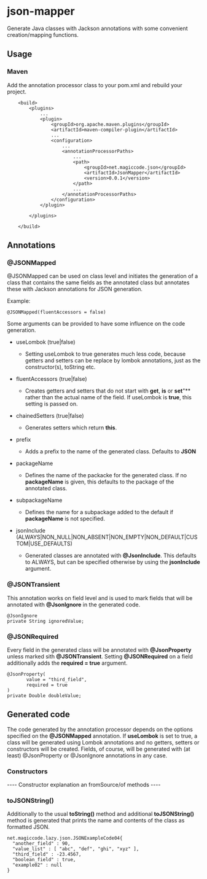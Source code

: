 # json-mapper
Generate Java classes with Jackson annotations with some convenient creation/mapping functions.

## Usage

### Maven

Add the annotation processor class to your pom.xml and rebuild your project.

```
	<build>
		<plugins>
			...
			<plugin>
				<groupId>org.apache.maven.plugins</groupId>
				<artifactId>maven-compiler-plugin</artifactId>
				...
				<configuration>
					...
					<annotationProcessorPaths>
						...
						<path>
							<groupId>net.magiccode.json</groupId>
							<artifactId>JsonMapper</artifactId>
							<version>0.0.1</version>
						</path>
						...
					</annotationProcessorPaths>
				</configuration>
			</plugin>

		</plugins>

	</build>
```

## Annotations

### @JSONMapped

@JSONMapped can be used on class level and initiates the generation of a class that contains the same fields as the annotated class
but annotates these with Jackson annotations for JSON generation.

Example:
```
@JSONMapped(fluentAccessors = false)
```

Some arguments can be provided to have some influence on the code generation.

- useLombok (true|false)
  - Setting useLombok to true generates much less code, because getters and setters can be replace by lombok annotations, just as the constructor(s), toString etc. 

- fluentAccessors (true|false)
  - Creates getters and setters that do not start with **get**, **is** or **set**"** rather than the actual name of the field. If useLombok is **true**, this setting is passed on.

- chainedSetters (true|false)
  - Generates setters which return **this**. 

- prefix 
  - Adds a prefix to the name of the generated class. Defaults to **JSON**

- packageName
  - Defines the name of the packacke for the generated class. If no **packageName** is given, this defaults to the package of the annotated class.

- subpackageName
  - Defines the name for a subpackage added to the default if **packageName** is not specified.
	
- jsonInclude (ALWAYS|NON_NULL|NON_ABSENT|NON_EMPTY|NON_DEFAULT|CUSTOM|USE_DEFAULTS)
  - Generated classes are annotated with **@JsonInclude**. This defaults to ALWAYS, but can be specified otherwise by using the **jsonInclude** argument.

### @JSONTransient

This annotation works on field level and is used to mark fields that will be annotated with **@JsonIgnore** in the generated code.

```
@JsonIgnore
private String ignoredValue;
```


### @JSONRequired

Every field in the generated class will be annotated with **@JsonProperty** unless marked sith **@JSONTransient**. Setting **@JSONRequired** on a field 
additionally adds the **required = true** argument.

```
@JsonProperty(
       value = "third_field",
       required = true
)
private Double doubleValue;
```

## Generated code

The code generated by the annotation processor depends on the options specified on the **@JSONMapped** annotation. If **useLombok** is set to true, a class will be generated
using Lombok annotations and no getters, setters or constructors will be created. 
Fields, of course, will be generated with (at least) @JsonProperty or @JsonIgnore annotations in any case.

### Constructors

---- Constructor explanation an fromSource/of methods ----


### toJSONString()

Additionally to the usual **toString()** method and additional **toJSONString()** method is generated that prints the name and contents of the class as formatted JSON.

```
net.magiccode.lazy.json.JSONExampleCode04{
  "another_field" : 90,
  "value_list" : [ "abc", "def", "ghi", "xyz" ],
  "third_field" : -23.4567,
  "boolean_field" : true,
  "example02" : null
}
```








